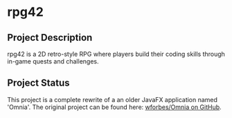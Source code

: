 # rpg42

## Project Description

rpg42 is a 2D retro-style RPG where players build their coding skills through in-game quests and challenges.

## Project Status

This project is a complete rewrite of a an older JavaFX application named 'Omnia'. The original project can be found here:
[wforbes/Omnia on GitHub](https://github.com/wforbes/Omnia).
